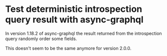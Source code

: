 # Test deterministic introspection query result with async-graphql

In version 1.18.2 of async-graphql the result returned from the introspection query randomly order some fields.

This doesn't seem to be the same anymore for version 2.0.0.
